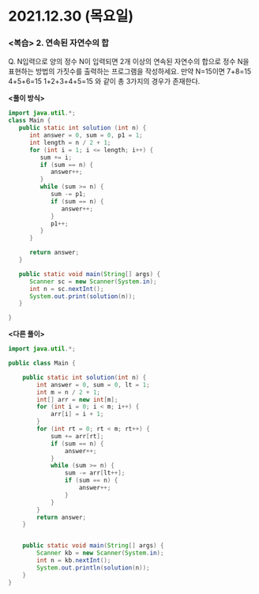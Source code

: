 # 2021.12.30 (목요일)
### **<복습> 2. 연속된 자연수의 합**

Q. N입력으로 양의 정수 N이 입력되면 2개 이상의 연속된 자연수의 합으로
   정수 N을 표현하는 방법의 가짓수를 출력하는 프로그램을 작성하세요.
   만약 N=15이면
   7+8=15
   4+5+6=15
   1+2+3+4+5=15
   와 같이 총 3가지의 경우가 존재한다.



**<풀이 방식>**

```java
import java.util.*;
class Main {
   public static int solution (int n) {
      int answer = 0, sum = 0, p1 = 1;
      int length = n / 2 + 1;
      for (int i = 1; i <= length; i++) {
         sum += i;
         if (sum == n) {
            answer++;
         }
         while (sum >= n) {
            sum -= p1;
            if (sum == n) {
               answer++;
            }
            p1++;
         }
      }

      return answer;
   }

   public static void main(String[] args) {
      Scanner sc = new Scanner(System.in);
      int n = sc.nextInt();
      System.out.print(solution(n));
   }

}
```

**<다른 풀이>**
```java
import java.util.*;

public class Main {

    public static int solution(int n) {
        int answer = 0, sum = 0, lt = 1;
        int m = n / 2 + 1;
        int[] arr = new int[m];
        for (int i = 0; i < m; i++) {
            arr[i] = i + 1;
        }
        for (int rt = 0; rt < m; rt++) {
            sum += arr[rt];
            if (sum == n) {
                answer++;
            }
            while (sum >= n) {
                sum -= arr[lt++];
                if (sum == n) {
                    answer++;
                }
            }
        }
        return answer;
    }


    public static void main(String[] args) {
        Scanner kb = new Scanner(System.in);
        int n = kb.nextInt();
        System.out.println(solution(n));
    }
}
```